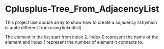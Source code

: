 # Cplusplus-Tree_From_AdjacencyList

This project use double array to show how to create a adjacency list(which is quite different from using linkedlist)

The element in the list start from index 2. Index 0 represent the name of the element and index 1 represent the number of element it connects to.
